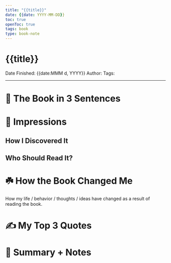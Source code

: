 ```yaml
---
title: "{{title}}"
date: {{date: YYYY-MM-DD}}
toc: true
openToc: true
tags: book
type: book-note
---
```


# {{title}}

Date Finished: {{date:MMM d, YYYY}}
Author:
Tags:

---

# 🚀 The Book in 3 Sentences

# 🎨 Impressions

## How I Discovered It

## Who Should Read It?

# ☘️ How the Book Changed Me

How my life / behavior / thoughts / ideas have changed as a result of reading the book.

# ✍️ My Top 3 Quotes

# 📒 Summary + Notes